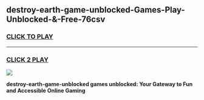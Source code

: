 
## destroy-earth-game-unblocked-Games-Play-Unblocked-&-Free-76csv
<h3>
<a href="https://premium76.site?title=destroy-earth-game-unblocked&ref=24A">CLICK TO PLAY</a></h3>
<hr>

<h3>
<a href="https://premium76.site?title=destroy-earth-game-unblocked&ref=24A">CLICK 2 PLAY</a>
  
</h3>

<a href="https://premium76.site?title=destroy-earth-game-unblocked&ref=24A"><img src="https://clearcache.store/games.png"></a>


**destroy-earth-game-unblocked games unblocked: Your Gateway to Fun and Accessible Online Gaming**

